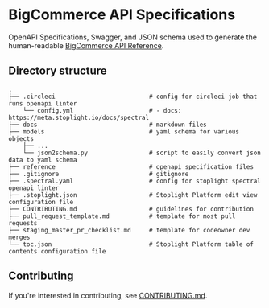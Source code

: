 # BigCommerce API Specifications

OpenAPI Specifications, Swagger, and JSON schema used to generate the human-readable [BigCommerce API Reference](https://developer.bigcommerce.com/api-reference).

## Directory structure

```shell
.
├── .circleci                          # config for circleci job that runs openapi linter
    └── config.yml                     # - docs: https://meta.stoplight.io/docs/spectral
├── docs                               # markdown files
├── models                             # yaml schema for various objects
    ├── ...
    └── json2schema.py                 # script to easily convert json data to yaml schema
├── reference                          # openapi specification files
├── .gitignore                         # gitignore
├── .spectral.yaml                     # config for stoplight spectral openapi linter
├── .stoplight.json                    # Stoplight Platform edit view configuration file
├── CONTRIBUTING.md                    # guidelines for contribution
├── pull_request_template.md           # template for most pull requests
├── staging_master_pr_checklist.md     # template for codeowner dev merges
└── toc.json                           # Stoplight Platform table of contents configuration file 
```

## Contributing

If you're interested in contributing, see [CONTRIBUTING.md](CONTRIBUTING.md).
